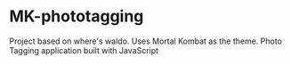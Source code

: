 # MK-phototagging
Project based on where's waldo. Uses Mortal Kombat as the theme. Photo Tagging application built with JavaScript
